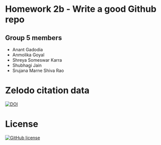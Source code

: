 # Homework 2b - Write a good Github repo

## Group 5 members
- Anant Gadodia 
- Anmolika Goyal
- Shreya Someswar Karra 
- Shubhagi Jain
- Srujana Marne Shiva Rao

# Zelodo citation data
[![DOI](https://zenodo.org/badge/DOI/10.5281/zenodo.5366712.svg)](https://doi.org/10.5281/zenodo.5366712)
# License
[![GitHub license](https://img.shields.io/github/license/AnmolikaGoyal/CSC510_HW2b)](https://github.com/AnmolikaGoyal/CSC510_HW2b/blob/main/LICENSE)
